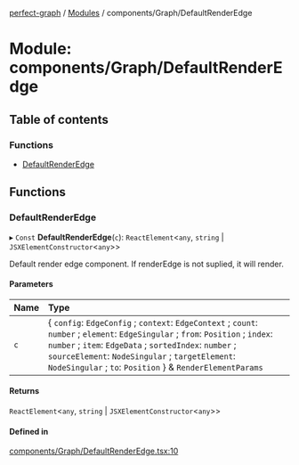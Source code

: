 [perfect-graph](../README.md) / [Modules](../modules.md) / components/Graph/DefaultRenderEdge

# Module: components/Graph/DefaultRenderEdge

## Table of contents

### Functions

- [DefaultRenderEdge](components_Graph_DefaultRenderEdge.md#defaultrenderedge)

## Functions

### DefaultRenderEdge

▸ `Const` **DefaultRenderEdge**(`c`): `ReactElement`<`any`, `string` \| `JSXElementConstructor`<`any`\>\>

Default render edge component. If renderEdge is not suplied, it will render.

#### Parameters

| Name | Type |
| :------ | :------ |
| `c` | { `config`: `EdgeConfig` ; `context`: `EdgeContext` ; `count`: `number` ; `element`: `EdgeSingular` ; `from`: `Position` ; `index`: `number` ; `item`: `EdgeData` ; `sortedIndex`: `number` ; `sourceElement`: `NodeSingular` ; `targetElement`: `NodeSingular` ; `to`: `Position`  } & `RenderElementParams` |

#### Returns

`ReactElement`<`any`, `string` \| `JSXElementConstructor`<`any`\>\>

#### Defined in

[components/Graph/DefaultRenderEdge.tsx:10](https://github.com/MaastrichtU-IDS/perfect-graph/blob/15648b3/src/components/Graph/DefaultRenderEdge.tsx#L10)
